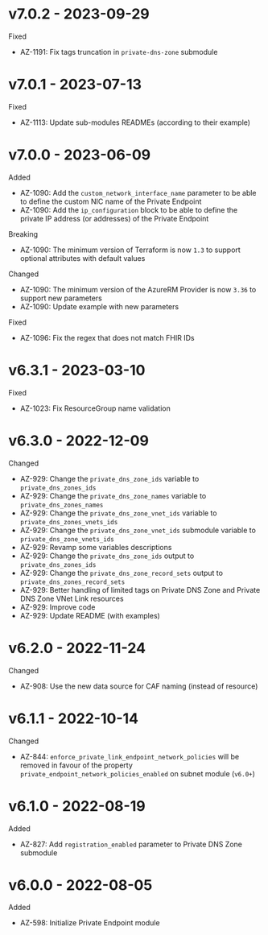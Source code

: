 # v7.0.2 - 2023-09-29

Fixed
  * AZ-1191: Fix tags truncation in `private-dns-zone` submodule

# v7.0.1 - 2023-07-13

Fixed
  * AZ-1113: Update sub-modules READMEs (according to their example)

# v7.0.0 - 2023-06-09

Added
  * AZ-1090: Add the `custom_network_interface_name` parameter to be able to define the custom NIC name of the Private Endpoint
  * AZ-1090: Add the `ip_configuration` block to be able to define the private IP address (or addresses) of the Private Endpoint

Breaking
  * AZ-1090: The minimum version of Terraform is now `1.3` to support optional attributes with default values

Changed
  * AZ-1090: The minimum version of the AzureRM Provider is now `3.36` to support new parameters
  * AZ-1090: Update example with new parameters

Fixed
  * AZ-1096: Fix the regex that does not match FHIR IDs

# v6.3.1 - 2023-03-10

Fixed
  * AZ-1023: Fix ResourceGroup name validation

# v6.3.0 - 2022-12-09

Changed
  * AZ-929: Change the `private_dns_zone_ids` variable to `private_dns_zones_ids`
  * AZ-929: Change the `private_dns_zone_names` variable to `private_dns_zones_names`
  * AZ-929: Change the `private_dns_zone_vnet_ids` variable to `private_dns_zones_vnets_ids`
  * AZ-929: Change the `private_dns_zone_vnet_ids` submodule variable to `private_dns_zone_vnets_ids`
  * AZ-929: Revamp some variables descriptions
  * AZ-929: Change the `private_dns_zone_ids` output to `private_dns_zones_ids`
  * AZ-929: Change the `private_dns_zone_record_sets` output to `private_dns_zones_record_sets`
  * AZ-929: Better handling of limited tags on Private DNS Zone and Private DNS Zone VNet Link resources
  * AZ-929: Improve code
  * AZ-929: Update README (with examples)

# v6.2.0 - 2022-11-24

Changed
  * AZ-908: Use the new data source for CAF naming (instead of resource)

# v6.1.1 - 2022-10-14

Changed
  * AZ-844: `enforce_private_link_endpoint_network_policies` will be removed in favour of the property `private_endpoint_network_policies_enabled` on subnet module (`v6.0+`)

# v6.1.0 - 2022-08-19

Added
  * AZ-827: Add `registration_enabled` parameter to Private DNS Zone submodule

# v6.0.0 - 2022-08-05

Added
  * AZ-598: Initialize Private Endpoint module
